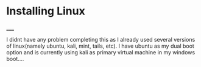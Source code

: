 # Installing Linux

**___**


I didnt have any problem completing this as I already used several versions of linux(namely ubuntu, kali, mint, tails, etc). I have ubuntu as my dual boot option and is currently using kali as primary virtual machine in my windows boot....
